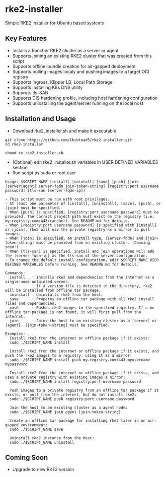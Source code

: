 # rke2-installer
Simple RKE2 installer for Ubuntu based systems

## Key Features
- Installs a Rancher RKE2 cluster as a server or agent
- Supports joining an existing RKE2 cluster that was created from this script
- Supports offline-bundle creation for air-gapped deployment
- Supports pulling images localy and pushing images to a target OCI registry
- Supports Ingress, Klipper LB, Local Path Storage
- Supports installing K8s DNS utility
- Supports tls-SAN
- Supports CIS hardening profile, including host hardening configuration
- Supports uninstalling the agent/server running on the local host

## Installation and Usage
- Download rke2_installer.sh and make it executable
```
git clone https://github.com/Chubtoad5/rke2-installer.git
cd rke2-installer
```
```
chmod +x rke2_installer.sh
```
- (Optional) edit rke2_installer.sh variables in USER DEFINED VARIABLES section
- Run script as sudo or root user
```
Usage: $SCRIPT_NAME [install] [unintall] [save] [push] [join [server|agent] server-fqdn join-token-string] [registry:port username password] [tls-san [server-fqdn-ip]] 

- This script must be run with root privileges.
- At least one parameter of [install], [uninstall], [save], [push], or [join] must be specified. 
- When [push] is specified, [registry:port username password] must be provided. The correct project path must exist on the registry (i.e. my.registry.com:443/rancher). See README.md for details.
- When [registry:port username password] is specified with [install] or [join], rke2 will use the private registry as a mirror to pull images.
- When [join] is specified, an install type, [server-fqdn] and [join-token-string] must be provided from an existing cluster. (Comming soon!)
- When [tls-san] is specified, install and join operations will add the [server-fqdn-ip] as the tls-san of the server configuration.
- To change the default install configuration, edit $SCRIPT_NAME USER DEFINED VARIABLES before running. See README.md for details.

Commands:
  install   : Installs rke2 and dependencies from the internet as a single-node untainted server.
              If a version file is detected in the directory, rke2 will be installed from offline tar package.
  uninstall : Uninstalls rke2 from the host.
  save      : Prepares an offline tar package with all rke2 install files and dependencies.
  push      : Pushes rke2 images to the specified registry. If a on offline tar package is not found, it will first pull from the internet.
  join      : Joins the host to an existing cluster as a [server] or [agent]. [join-token-string] must be specified.

Examples:
  Install rke2 fron the internet or offline package if it exists:          
  sudo ./$SCRIPT_NAME install

  Install rke2 fron the internet or offline package if it exists, and push the rke2 images to a registry, using it as a mirror:
  sudo ./$SCRIPT_NAME install push my.registry.com:443 myusername mypassword

  Install rke2 fron the internet or offline package if it exists, and uses a private registry with existing images a mirror:
  sudo ./$SCRIPT_NAME install registry:port username password

  Push images to a private registry from an offline tar package if it exists, or pull from the internet, but do not install rke2:
  sudo ./$SCRIPT_NAME push registry:port username password

  Join the host to an existing cluster as a agent node:
  sudo ./$SCRIPT_NAME join agent [join-token-string]

  Create an offline tar package for installing rke2 later in an air-gapped environment:
  sudo ./$SCRIPT_NAME save

  Uninstall rke2 instance from the host:
  sudo ./$SCRIPT_NAME uninstall
```

## Coming Soon
- Upgrade to new RKE2 version